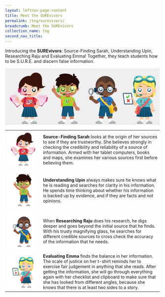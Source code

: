 ```yaml
---
layout: leftnav-page-content
title: Meet the SUREvivors
permalink: /tng/surevivors/
breadcrumb: Meet the SUREvivors
collection_name: tng
second_nav_title: 
---
```


Introducing the **SUREvivors**:  Source-Finding Sarah, Understanding Upin, Researching Raju and Evaluating Emma! Together, they teach students how to be S.U.R.E. and discern false information.

![](../images/SUREvivors-team.JPG)



|                                    |                                                              |
| ---------------------------------- | ------------------------------------------------------------ |
| ![](../images/SUREvivor_Sarah.jpg) | **Source-Finding Sarah** looks at the origin of her sources to see if they are trustworthy. She believes strongly in checking the credibility and reliability of a source of information. Armed with her tablet computers, books and maps, she examines her various sources first before believing them. |
|                                    |                                                              |
| ![](../images/SUREvivor_Upin.jpg)  | **Understanding Upin** always makes sure he knows what he is reading and searches for clarity in his information. He spends time thinking about whether his information is backed up by evidence, and if they are facts and not opinions. |
|                                    |                                                              |
| ![](../images/SUREvivor_Raju.jpg)  | When **Researching Raju** does his research, he digs deeper and goes beyond the initial source that he finds. With his trusty magnifying glass, he searches for different credible sources to cross check the accuracy of the information that he needs. |
|                                    |                                                              |
| ![](../images/SUREvivor_Emma.jpg)  | **Evaluating Emma** finds the balance in her information. The scale of justice on her t-shirt reminds her to exercise fair judgement in anything that she reads. After getting the information, she will go through everything again with her checklist and clipboard to make sure that she has looked from different angles, because she knows that there is at least two sides to a story. |

